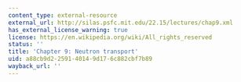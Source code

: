 ```yaml
---
content_type: external-resource
external_url: http://silas.psfc.mit.edu/22.15/lectures/chap9.xml
has_external_license_warning: true
license: https://en.wikipedia.org/wiki/All_rights_reserved
status: ''
title: 'Chapter 9: Neutron transport'
uid: a88cb9d2-2591-4014-9d17-6c882cbf7b89
wayback_url: ''
---
```


